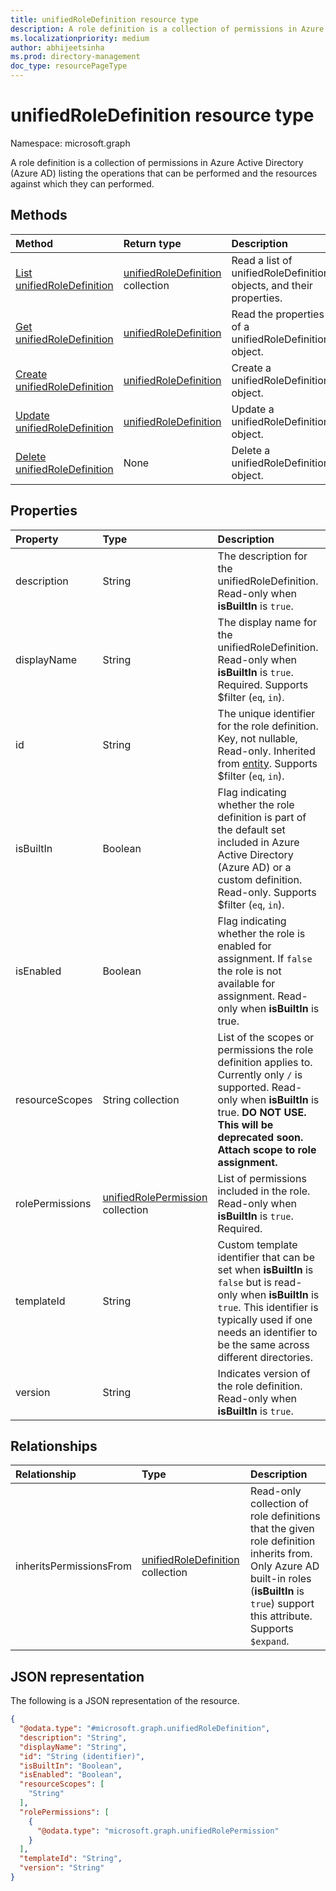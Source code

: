 ```yaml
---
title: unifiedRoleDefinition resource type
description: A role definition is a collection of permissions in Azure Active Directory (Azure AD).
ms.localizationpriority: medium
author: abhijeetsinha
ms.prod: directory-management
doc_type: resourcePageType
---
```


# unifiedRoleDefinition resource type

Namespace: microsoft.graph

A role definition is a collection of permissions in Azure Active Directory (Azure AD) listing the operations that can be performed and the resources against which they can performed.

## Methods

| Method                                                                         | Return type                                                  | Description                                                         |
| :----------------------------------------------------------------------------- | :----------------------------------------------------------- | :------------------------------------------------------------------ |
| [List unifiedRoleDefinition](../api/rbacapplication-list-roledefinitions.md)   | [unifiedRoleDefinition](unifiedroledefinition.md) collection | Read a list of unifiedRoleDefinition objects, and their properties. |
| [Get unifiedRoleDefinition](../api/unifiedroledefinition-get.md)               | [unifiedRoleDefinition](unifiedroledefinition.md)            | Read the properties of a unifiedRoleDefinition object.              |
| [Create unifiedRoleDefinition](../api/rbacapplication-post-roledefinitions.md) | [unifiedRoleDefinition](unifiedroledefinition.md)            | Create a unifiedRoleDefinition object.                              |
| [Update unifiedRoleDefinition](../api/unifiedroledefinition-update.md)         | [unifiedRoleDefinition](unifiedroledefinition.md)            | Update a unifiedRoleDefinition object.                              |
| [Delete unifiedRoleDefinition](../api/unifiedroledefinition-delete.md)         | None                                                         | Delete a unifiedRoleDefinition object.                              |

## Properties

| Property        | Type                                                         | Description                                                                                                                                                                                                                       |
| :-------------- | :----------------------------------------------------------- | :-------------------------------------------------------------------------------------------------------------------------------------------------------------------------------------------------------------------------------- |
| description     | String                                                       | The description for the unifiedRoleDefinition. Read-only when **isBuiltIn** is `true`.                                                                                                                                            |
| displayName     | String                                                       | The display name for the unifiedRoleDefinition. Read-only when **isBuiltIn** is `true`. Required.  Supports $filter (`eq`, `in`).                                                                                                 |
| id              | String                                                       | The unique identifier for the role definition. Key, not nullable, Read-only. Inherited from [entity](../resources/entity.md). Supports $filter (`eq`, `in`).                                                                      |
| isBuiltIn       | Boolean                                                      | Flag indicating whether the role definition is part of the default set included in Azure Active Directory (Azure AD) or a custom definition. Read-only. Supports $filter (`eq`, `in`).                                            |
| isEnabled       | Boolean                                                      | Flag indicating whether the role is enabled for assignment. If `false` the role is not available for assignment. Read-only when **isBuiltIn** is true.                                                                            |
| resourceScopes  | String collection                                            | List of the scopes or permissions the role definition applies to. Currently only `/` is supported. Read-only when **isBuiltIn** is true. **DO NOT USE. This will be deprecated soon. Attach scope to role assignment.**           |
| rolePermissions | [unifiedRolePermission](unifiedrolepermission.md) collection | List of permissions included in the role. Read-only when **isBuiltIn** is `true`. Required.                                                                                                                                       |
| templateId      | String                                                       | Custom template identifier that can be set when **isBuiltIn** is `false` but is read-only when **isBuiltIn** is `true`. This identifier is typically used if one needs an identifier to be the same across different directories. |
| version         | String                                                       | Indicates version of the role definition. Read-only when **isBuiltIn** is `true`.                                                                                                                                                 |

## Relationships

| Relationship            | Type                                                         | Description                                                                                                                                                                               |
| :---------------------- | :----------------------------------------------------------- | :---------------------------------------------------------------------------------------------------------------------------------------------------------------------------------------- |
| inheritsPermissionsFrom | [unifiedRoleDefinition](unifiedroledefinition.md) collection | Read-only collection of role definitions that the given role definition inherits from. Only Azure AD built-in roles (**isBuiltIn** is `true`) support this attribute. Supports `$expand`. |

## JSON representation

The following is a JSON representation of the resource.

<!-- {
  "blockType": "resource",
  "keyProperty": "id",
  "@odata.type": "microsoft.graph.unifiedRoleDefinition",
  "openType": false
}
-->

```json
{
  "@odata.type": "#microsoft.graph.unifiedRoleDefinition",
  "description": "String",
  "displayName": "String",
  "id": "String (identifier)",
  "isBuiltIn": "Boolean",
  "isEnabled": "Boolean",
  "resourceScopes": [
    "String"
  ],
  "rolePermissions": [
    {
      "@odata.type": "microsoft.graph.unifiedRolePermission"
    }
  ],
  "templateId": "String",
  "version": "String"
}
```

<!-- uuid: 16cd6b66-4b1a-43a1-adaf-3a886856ed98
2019-02-04 14:57:30 UTC -->

<!-- {
  "type": "#page.annotation",
  "description": "unifiedRoleDefinition resource",
  "keywords": "",
  "section": "documentation",
  "tocPath": ""
}-->
